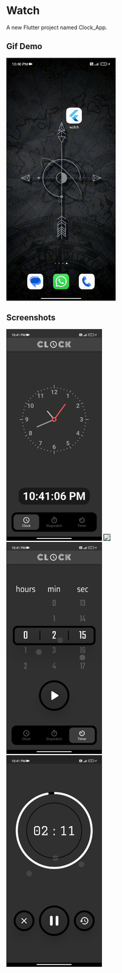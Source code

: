 # Watch
A new Flutter project named Clock_App.

## Gif Demo

![Clock App Demo](https://github.com/PavanWarMachine/Clock_App/blob/main/Clock_App%20Functionality.gif)


## Screenshots

<kbd> <img src="https://github.com/PavanWarMachine/Clock_App/blob/main/Clock.jpeg" width="250" border="1" /></kbd> <kbd> <img src="(https://github.com/PavanWarMachine/Clock_App/blob/main/Stop%20Watch.jpeg)" width="250" border="1" /></kbd>
<kbd> <img src="https://github.com/PavanWarMachine/Clock_App/blob/main/Timer%20Selector.jpeg" width="250" border="1" /></kbd><kbd> <img src="https://github.com/PavanWarMachine/Clock_App/blob/main/Timer.jpeg" width="250" border="1" /></kbd>




